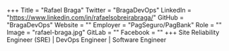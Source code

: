 +++
Title = "Rafael Braga"
Twitter = "BragaDevOps"
LinkedIn = "https://www.linkedin.com/in/rafaelsobreirabraga/"
GitHub = "BragaDevOps"
Website = ""
Employer = "PagSeguro/PagBank"
Role = ""
Image = "rafael-braga.jpg"
GitLab = ""
Facebook = ""
+++
Site Reliability Engineer (SRE) | DevOps Engineer | Software Engineer